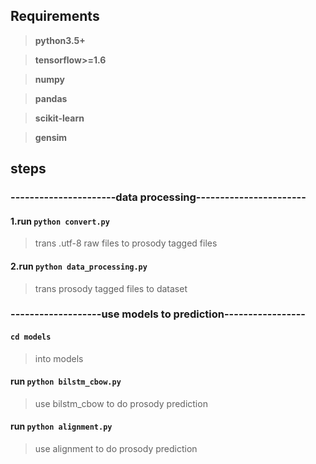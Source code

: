 ## **Requirements**
>**python3.5+**

>**tensorflow>=1.6**

>**numpy**

>**pandas**

>**scikit-learn**

>**gensim**


## steps
### **----------------------data processing-----------------------**
#### 1.run `python convert.py`
>trans .utf-8 raw files to prosody tagged files

#### 2.run `python data_processing.py`
>trans prosody tagged files to dataset

### **-------------------use models to prediction-----------------**
#### `cd models`
>into models

#### run `python bilstm_cbow.py`
>use bilstm_cbow to do prosody prediction 


#### run `python alignment.py`
>use alignment to do prosody prediction 